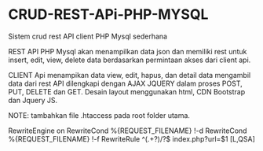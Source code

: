 # CRUD-REST-APi-PHP-MYSQL
Sistem crud rest API client PHP Mysql sederhana

REST API PHP Mysql akan menampilkan data json dan memiliki rest untuk insert, edit, view, delete data berdasarkan permintaan akses dari client api.

CLIENT Api menampikan data view, edit, hapus, dan detail data mengambil data dari rest API dilengkapi dengan AJAX JQUERY dalam proses POST, PUT, DELETE dan GET.
Desain layout menggunakan html, CDN Bootstrap dan Jquery JS.

NOTE: tambahkan file .htaccess pada root folder utama.

RewriteEngine on
RewriteCond %{REQUEST_FILENAME} !-d
RewriteCond %{REQUEST_FILENAME} !-f
RewriteRule ^(.+?)/?$ index.php?url=$1 [L,QSA]
